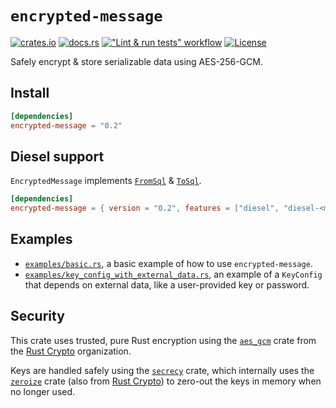 # `encrypted-message`
[![crates.io](https://img.shields.io/crates/v/encrypted-message?logo=rust)](https://crates.io/crates/encrypted-message)
[![docs.rs](https://img.shields.io/docsrs/encrypted-message?logo=docs.rs)](https://docs.rs/encrypted-message)
[!["Lint & run tests" workflow](https://img.shields.io/github/actions/workflow/status/RigoOnRails/encrypted-message/development.yml?logo=github)](https://github.com/RigoOnRails/encrypted-message/actions/workflows/development.yml)
[![License](https://img.shields.io/crates/l/encrypted-message)](LICENSE)

Safely encrypt & store serializable data using AES-256-GCM.

## Install

```toml
[dependencies]
encrypted-message = "0.2"
```

## Diesel support

`EncryptedMessage` implements [`FromSql`](https://docs.diesel.rs/2.1.x/diesel/deserialize/trait.FromSql.html) & [`ToSql`](https://docs.diesel.rs/2.1.x/diesel/serialize/trait.ToSql.html).

```toml
[dependencies]
encrypted-message = { version = "0.2", features = ["diesel", "diesel-<mysql|postgres>"] }
```

## Examples

- [`examples/basic.rs`](examples/basic.rs), a basic example of how to use `encrypted-message`.
- [`examples/key_config_with_external_data.rs`](examples/key_config_with_external_data.rs), an example of a `KeyConfig` that depends on external data, like a user-provided key or password.

## Security

This crate uses trusted, pure Rust encryption using the [`aes_gcm`](https://crates.io/crates/aes_gcm) crate
from the [Rust Crypto][rust-crypto] organization.

Keys are handled safely using the [`secrecy`](https://crates.io/crates/secrecy) crate,
which internally uses the [`zeroize`](https://crates.io/crates/zeroize) crate (also from [Rust Crypto][rust-crypto])
to zero-out the keys in memory when no longer used.

[rust-crypto]: https://github.com/RustCrypto
